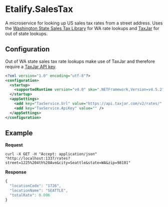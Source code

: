 # Etalify.SalesTax
A microservice for looking up US sales tax rates from a street address. Uses the [Washington State Sales Tax Library](http://dor.wa.gov/content/findtaxesandrates/retailsalestax/destinationbased/salestaxlibrary.aspx) for WA rate lookups and [TaxJar](https://www.taxjar.com/) for out of state lookups.

## Configuration

Out of WA state sales tax rate lookups make use of TaxJar and therefore require a [TaxJar API key](https://www.taxjar.com/api/).

```xml
<?xml version="1.0" encoding="utf-8"?>
<configuration>
  <startup>
    <supportedRuntime version="v4.0" sku=".NETFramework,Version=v4.5.2" />
  </startup>
  <appSettings>
    <add key="TaxService.Url" value="https://api.taxjar.com/v2/rates/" />
    <add key="TaxService.ApiKey" value="" />
  </appSettings>
</configuration>
```

## Example

**Request**

```
curl -X GET -H "Accept: application/json"
"http://localhost:1337/rates?street=1225%204th%20Ave&city=Seattle&state=WA&zip=98101"
```

**Response**

```javascript
{
  "locationCode": "1726",
  "locationName": "SEATTLE",
  "totalRate": 0.096
}
```
